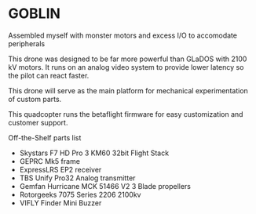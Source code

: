 # GOBLIN
Assembled myself with monster motors and excess I/O to accomodate peripherals

This drone was designed to be far more powerful than GLaDOS with 2100 kV motors. It runs on an analog video system to provide lower latency so the pilot can react faster.

This drone will serve as the main platform for mechanical experimentation of custom parts.

This quadcopter runs the betaflight firmware for easy customization and customer support.

Off-the-Shelf parts list
- Skystars F7 HD Pro 3 KM60 32bit Flight Stack
- GEPRC Mk5 frame
- ExpressLRS EP2 receiver
- TBS Unify Pro32 Analog transmitter
- Gemfan Hurricane MCK 51466 V2 3 Blade propellers
- Rotorgeeks 7075 Series 2206 2100kv
- VIFLY Finder Mini Buzzer
